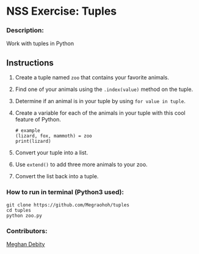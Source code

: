 # NSS Exercise: Tuples

### Description:
Work with tuples in Python

## Instructions

1. Create a tuple named `zoo` that contains your favorite animals.
1. Find one of your animals using the `.index(value)` method on the tuple.
1. Determine if an animal is in your tuple by using `for value in tuple`.
1. Create a variable for each of the animals in your tuple with this cool feature of Python.

    ```
    # example
    (lizard, fox, mammoth) = zoo
    print(lizard)
    ```

1. Convert your tuple into a list.
1. Use `extend()` to add three more animals to your zoo.
1. Convert the list back into a tuple.

### How to run in terminal (Python3 used):
```
git clone https://github.com/Megraohoh/tuples
cd tuples
python zoo.py

```


### Contributors:
[Meghan Debity](https://github.com/Megraohoh)